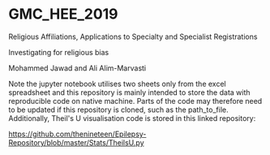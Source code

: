 # GMC_HEE_2019
Religious Affiliations, Applications to Specialty and Specialist Registrations

Investigating for religious bias

Mohammed Jawad and Ali Alim-Marvasti

Note the jupyter notebook utilises two sheets only from the excel spreadsheet and this repository is mainly intended to store the data with reproducible code on native machine. Parts of the code may therefore need to be updated if this repository is cloned, such as the path_to_file. Additionally, Theil's U visualisation code is stored in this linked repository:

https://github.com/thenineteen/Epilepsy-Repository/blob/master/Stats/TheilsU.py


